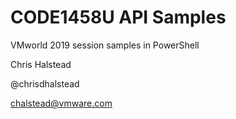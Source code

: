 # CODE1458U API Samples
VMworld 2019 session samples in PowerShell

Chris Halstead

@chrisdhalstead

chalstead@vmware.com

